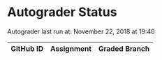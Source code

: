 # Autograder Status
Autograder last run at: November 22, 2018 at 19:40

| GitHub ID | Assignment | Graded Branch |
|-----------|------------|---------------|
